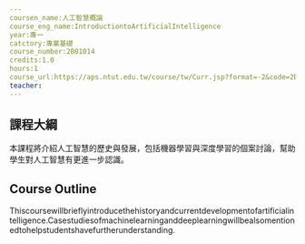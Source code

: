 ```yaml
---
coursen_name:人工智慧概論
course_eng_name:IntroductiontoArtificialIntelligence
year:專一
catctory:專業基礎
course_number:2B01014
credits:1.0
hours:1
course_url:https://aps.ntut.edu.tw/course/tw/Curr.jsp?format=-2&code=2B01014
teacher:
---
```


## 課程大綱

本課程將介紹人工智慧的歷史與發展，包括機器學習與深度學習的個案討論，幫助學生對人工智慧有更進一步認識。


## Course Outline

Thiscoursewillbrieflyintroducethehistoryandcurrentdevelopmentofartificialintelligence.Casestudiesofmachinelearninganddeeplearningwillbealsomentionedtohelpstudentshavefurtherunderstanding.

